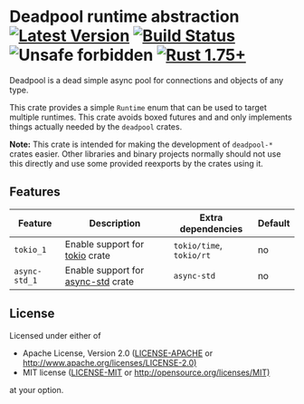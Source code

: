 # Deadpool runtime abstraction [![Latest Version](https://img.shields.io/crates/v/deadpool-runtime.svg)](https://crates.io/crates/deadpool-runtime) [![Build Status](https://img.shields.io/github/actions/workflow/status/deadpool-rs/deadpool/deadpool-runtime.yml?branch=main)](https://github.com/deadpool-rs/deadpool/actions/workflows/deadpool-runtime.yml?query=branch%3Amain) ![Unsafe forbidden](https://img.shields.io/badge/unsafe-forbidden-success.svg "Unsafe forbidden") [![Rust 1.75+](https://img.shields.io/badge/rustc-1.75+-lightgray.svg "Rust 1.75+")](https://blog.rust-lang.org/2023/12/28/Rust-1.75.0.html)

Deadpool is a dead simple async pool for connections and objects
of any type.

This crate provides a simple `Runtime` enum that can be used to
target multiple runtimes. This crate avoids boxed futures and
and only implements things actually needed by the `deadpool` crates.

**Note:** This crate is intended for making the development of
`deadpool-*` crates easier. Other libraries and binary projects
normally should not use this directly and use some provided
reexports by the crates using it.

## Features

| Feature | Description | Extra dependencies | Default |
| ------- | ----------- | ------------------ | ------- |
| `tokio_1` | Enable support for [tokio](https://crates.io/crates/tokio) crate | `tokio/time`, `tokio/rt` | no |
| `async-std_1` | Enable support for [async-std](https://crates.io/crates/async-std) crate | `async-std` | no |

## License

Licensed under either of

- Apache License, Version 2.0 ([LICENSE-APACHE](LICENSE-APACHE) or <http://www.apache.org/licenses/LICENSE-2.0)>
- MIT license ([LICENSE-MIT](LICENSE-MIT) or <http://opensource.org/licenses/MIT)>

at your option.
